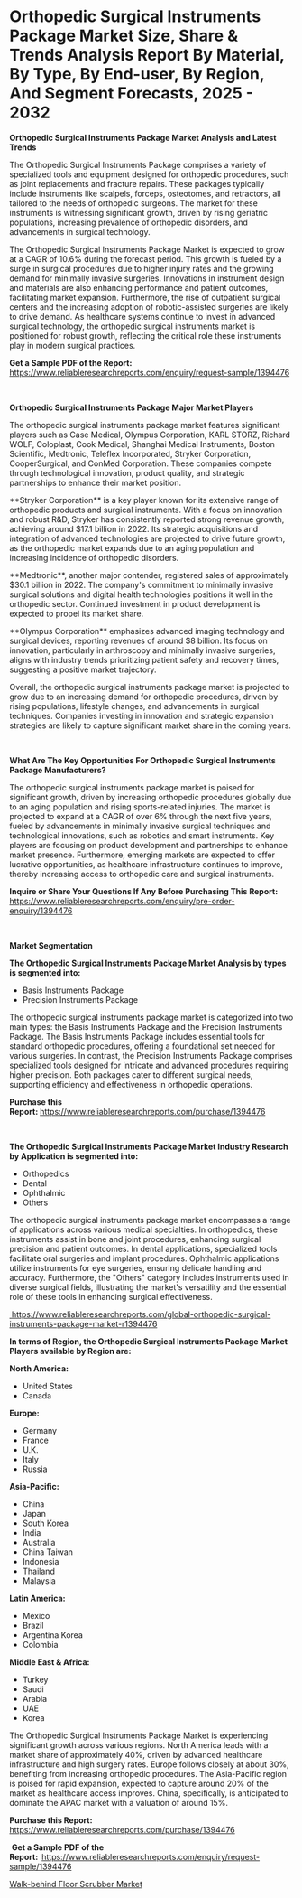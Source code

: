 <p><h1>Orthopedic Surgical Instruments Package Market Size, Share & Trends Analysis Report By Material, By Type, By End-user, By Region, And Segment Forecasts, 2025 - 2032</h1></p><p><strong>Orthopedic Surgical Instruments Package Market Analysis and Latest Trends</strong></p>
<p><p>The Orthopedic Surgical Instruments Package comprises a variety of specialized tools and equipment designed for orthopedic procedures, such as joint replacements and fracture repairs. These packages typically include instruments like scalpels, forceps, osteotomes, and retractors, all tailored to the needs of orthopedic surgeons. The market for these instruments is witnessing significant growth, driven by rising geriatric populations, increasing prevalence of orthopedic disorders, and advancements in surgical technology.</p><p>The Orthopedic Surgical Instruments Package Market is expected to grow at a CAGR of 10.6% during the forecast period. This growth is fueled by a surge in surgical procedures due to higher injury rates and the growing demand for minimally invasive surgeries. Innovations in instrument design and materials are also enhancing performance and patient outcomes, facilitating market expansion. Furthermore, the rise of outpatient surgical centers and the increasing adoption of robotic-assisted surgeries are likely to drive demand. As healthcare systems continue to invest in advanced surgical technology, the orthopedic surgical instruments market is positioned for robust growth, reflecting the critical role these instruments play in modern surgical practices.</p></p>
<p><strong>Get a Sample PDF of the Report:&nbsp;</strong> <a href="https://www.reliableresearchreports.com/enquiry/request-sample/1394476?utm_campaign=3090&utm_medium=2&utm_source=Github&utm_content=ia&utm_term=22032025&utm_id=orthopedic-surgical-instruments-package">https://www.reliableresearchreports.com/enquiry/request-sample/1394476</a></p>
<p>&nbsp;</p>
<p><strong>Orthopedic Surgical Instruments Package Major Market Players</strong></p>
<p><p>The orthopedic surgical instruments package market features significant players such as Case Medical, Olympus Corporation, KARL STORZ, Richard WOLF, Coloplast, Cook Medical, Shanghai Medical Instruments, Boston Scientific, Medtronic, Teleflex Incorporated, Stryker Corporation, CooperSurgical, and ConMed Corporation. These companies compete through technological innovation, product quality, and strategic partnerships to enhance their market position.</p><p>**Stryker Corporation** is a key player known for its extensive range of orthopedic products and surgical instruments. With a focus on innovation and robust R&D, Stryker has consistently reported strong revenue growth, achieving around $17.1 billion in 2022. Its strategic acquisitions and integration of advanced technologies are projected to drive future growth, as the orthopedic market expands due to an aging population and increasing incidence of orthopedic disorders.</p><p>**Medtronic**, another major contender, registered sales of approximately $30.1 billion in 2022. The company's commitment to minimally invasive surgical solutions and digital health technologies positions it well in the orthopedic sector. Continued investment in product development is expected to propel its market share.</p><p>**Olympus Corporation** emphasizes advanced imaging technology and surgical devices, reporting revenues of around $8 billion. Its focus on innovation, particularly in arthroscopy and minimally invasive surgeries, aligns with industry trends prioritizing patient safety and recovery times, suggesting a positive market trajectory.</p><p>Overall, the orthopedic surgical instruments package market is projected to grow due to an increasing demand for orthopedic procedures, driven by rising populations, lifestyle changes, and advancements in surgical techniques. Companies investing in innovation and strategic expansion strategies are likely to capture significant market share in the coming years.</p></p>
<p>&nbsp;</p>
<p><strong>What Are The Key Opportunities For Orthopedic Surgical Instruments Package Manufacturers?</strong></p>
<p><p>The orthopedic surgical instruments package market is poised for significant growth, driven by increasing orthopedic procedures globally due to an aging population and rising sports-related injuries. The market is projected to expand at a CAGR of over 6% through the next five years, fueled by advancements in minimally invasive surgical techniques and technological innovations, such as robotics and smart instruments. Key players are focusing on product development and partnerships to enhance market presence. Furthermore, emerging markets are expected to offer lucrative opportunities, as healthcare infrastructure continues to improve, thereby increasing access to orthopedic care and surgical instruments.</p></p>
<p><strong>Inquire or Share Your Questions If Any Before Purchasing This Report:</strong> <a href="https://www.reliableresearchreports.com/enquiry/pre-order-enquiry/1394476?utm_campaign=3090&utm_medium=2&utm_source=Github&utm_content=ia&utm_term=22032025&utm_id=orthopedic-surgical-instruments-package">https://www.reliableresearchreports.com/enquiry/pre-order-enquiry/1394476</a></p>
<p>&nbsp;</p>
<p><strong>Market Segmentation</strong></p>
<p><strong>The Orthopedic Surgical Instruments Package Market Analysis by types is segmented into:</strong></p>
<p><ul><li>Basis Instruments Package</li><li>Precision Instruments Package</li></ul></p>
<p><p>The orthopedic surgical instruments package market is categorized into two main types: the Basis Instruments Package and the Precision Instruments Package. The Basis Instruments Package includes essential tools for standard orthopedic procedures, offering a foundational set needed for various surgeries. In contrast, the Precision Instruments Package comprises specialized tools designed for intricate and advanced procedures requiring higher precision. Both packages cater to different surgical needs, supporting efficiency and effectiveness in orthopedic operations.</p></p>
<p><strong>Purchase this Report:&nbsp;</strong><a href="https://www.reliableresearchreports.com/purchase/1394476?utm_campaign=3090&utm_medium=2&utm_source=Github&utm_content=ia&utm_term=22032025&utm_id=orthopedic-surgical-instruments-package">https://www.reliableresearchreports.com/purchase/1394476</a></p>
<p>&nbsp;</p>
<p><strong>The Orthopedic Surgical Instruments Package Market Industry Research by Application is segmented into:</strong></p>
<p><ul><li>Orthopedics</li><li>Dental</li><li>Ophthalmic</li><li>Others</li></ul></p>
<p><p>The orthopedic surgical instruments package market encompasses a range of applications across various medical specialties. In orthopedics, these instruments assist in bone and joint procedures, enhancing surgical precision and patient outcomes. In dental applications, specialized tools facilitate oral surgeries and implant procedures. Ophthalmic applications utilize instruments for eye surgeries, ensuring delicate handling and accuracy. Furthermore, the "Others" category includes instruments used in diverse surgical fields, illustrating the market's versatility and the essential role of these tools in enhancing surgical effectiveness.</p></p>
<p><a href="https://www.reliableresearchreports.com/global-orthopedic-surgical-instruments-package-market-r1394476?utm_campaign=3090&utm_medium=2&utm_source=Github&utm_content=ia&utm_term=22032025&utm_id=orthopedic-surgical-instruments-package">&nbsp;https://www.reliableresearchreports.com/global-orthopedic-surgical-instruments-package-market-r1394476</a></p>
<p><strong>In terms of Region, the Orthopedic Surgical Instruments Package Market Players available by Region are:</strong></p>
<p>
    <p> <strong> North America: </strong>
        <ul>
            <li>United States</li>
            <li>Canada</li>
        </ul>
        </p> 
    <p> <strong> Europe: </strong>
        <ul>
            <li>Germany</li>
            <li>France</li>
            <li>U.K.</li>
            <li>Italy</li>
            <li>Russia</li>
        </ul>
        </p> 
    <p> <strong> Asia-Pacific: </strong>
        <ul>
            <li>China</li>
            <li>Japan</li>
            <li>South Korea</li>
            <li>India</li>
            <li>Australia</li>
            <li>China Taiwan</li>
            <li>Indonesia</li>
            <li>Thailand</li>
            <li>Malaysia</li>
        </ul>
        </p> 
    <p> <strong> Latin America: </strong>
        <ul>
            <li>Mexico</li>
            <li>Brazil</li>
            <li>Argentina Korea</li>
            <li>Colombia</li>
        </ul>
        </p> 
    <p> <strong> Middle East & Africa: </strong>
        <ul>
            <li>Turkey</li>
            <li>Saudi</li>
            <li>Arabia</li>
            <li>UAE</li>
            <li>Korea</li>
        </ul>
    </p>
    </p>
<p><p>The Orthopedic Surgical Instruments Package Market is experiencing significant growth across various regions. North America leads with a market share of approximately 40%, driven by advanced healthcare infrastructure and high surgery rates. Europe follows closely at about 30%, benefiting from increasing orthopedic procedures. The Asia-Pacific region is poised for rapid expansion, expected to capture around 20% of the market as healthcare access improves. China, specifically, is anticipated to dominate the APAC market with a valuation of around 15%.</p></p>
<p><strong>Purchase this Report: </strong><a href="https://www.reliableresearchreports.com/purchase/1394476?utm_campaign=3090&utm_medium=2&utm_source=Github&utm_content=ia&utm_term=22032025&utm_id=orthopedic-surgical-instruments-package">https://www.reliableresearchreports.com/purchase/1394476</a></p>
<p>&nbsp;<strong>Get a Sample PDF of the Report:&nbsp;&nbsp;</strong><a href="https://www.reliableresearchreports.com/enquiry/request-sample/1394476?utm_campaign=3090&utm_medium=2&utm_source=Github&utm_content=ia&utm_term=22032025&utm_id=orthopedic-surgical-instruments-package">https://www.reliableresearchreports.com/enquiry/request-sample/1394476</a></p>
<p><strong></strong></p>
<p><p><a href="https://github.com/donkalucine10/Market-Research-Report-List-1/blob/main/walk-behind-floor-scrubber-market.md?utm_campaign=3090&utm_medium=2&utm_source=Github&utm_content=ia&utm_term=22032025&utm_id=orthopedic-surgical-instruments-package">Walk-behind Floor Scrubber Market</a></p></p>